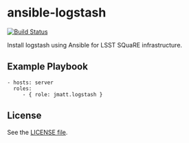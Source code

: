 ansible-logstash
================

[![Build Status](https://travis-ci.org/jmatt/ansible-logstash.svg?branch=master)](https://travis-ci.org/lsst-sqre/ansible-logstash)

Install logstash using Ansible for LSST SQuaRE infrastructure.

Example Playbook
----------------

    - hosts: server
      roles:
         - { role: jmatt.logstash }

License
-------

See the [LICENSE file](/LICENSE).
